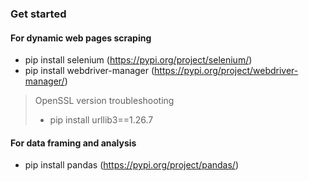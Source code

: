 ### Get started

#### For dynamic web pages scraping
- pip install selenium (https://pypi.org/project/selenium/)
- pip install webdriver-manager (https://pypi.org/project/webdriver-manager/)

> OpenSSL version troubleshooting
> - pip install urllib3==1.26.7

#### For data framing and analysis
- pip install pandas (https://pypi.org/project/pandas/)

